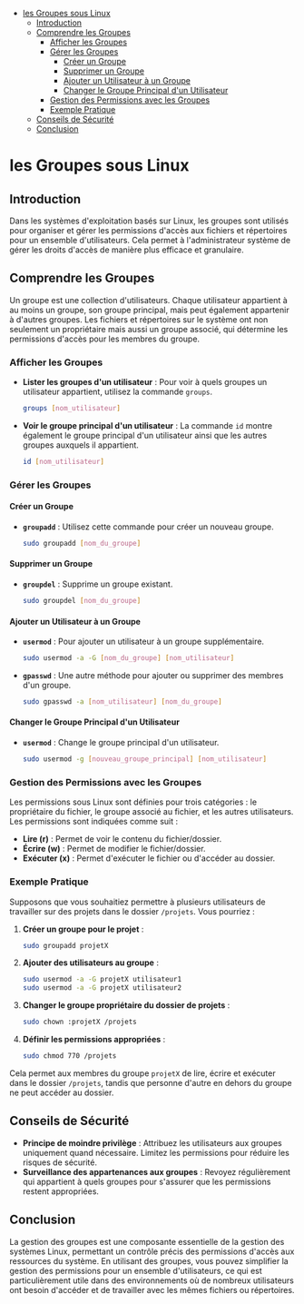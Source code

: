 - [les Groupes sous Linux](#les-groupes-sous-linux)
  - [Introduction](#introduction)
  - [Comprendre les Groupes](#comprendre-les-groupes)
    - [Afficher les Groupes](#afficher-les-groupes)
    - [Gérer les Groupes](#gérer-les-groupes)
      - [Créer un Groupe](#créer-un-groupe)
      - [Supprimer un Groupe](#supprimer-un-groupe)
      - [Ajouter un Utilisateur à un Groupe](#ajouter-un-utilisateur-à-un-groupe)
      - [Changer le Groupe Principal d'un Utilisateur](#changer-le-groupe-principal-dun-utilisateur)
    - [Gestion des Permissions avec les Groupes](#gestion-des-permissions-avec-les-groupes)
    - [Exemple Pratique](#exemple-pratique)
  - [Conseils de Sécurité](#conseils-de-sécurité)
  - [Conclusion](#conclusion)


# les Groupes sous Linux

## Introduction

Dans les systèmes d'exploitation basés sur Linux, les groupes sont utilisés pour organiser et gérer les permissions d'accès aux fichiers et répertoires pour un ensemble d'utilisateurs. Cela permet à l'administrateur système de gérer les droits d'accès de manière plus efficace et granulaire.

## Comprendre les Groupes

Un groupe est une collection d'utilisateurs. Chaque utilisateur appartient à au moins un groupe, son groupe principal, mais peut également appartenir à d'autres groupes. Les fichiers et répertoires sur le système ont non seulement un propriétaire mais aussi un groupe associé, qui détermine les permissions d'accès pour les membres du groupe.

### Afficher les Groupes

- **Lister les groupes d'un utilisateur** : Pour voir à quels groupes un utilisateur appartient, utilisez la commande `groups`.

  ```bash
  groups [nom_utilisateur]
  ```

- **Voir le groupe principal d'un utilisateur** : La commande `id` montre également le groupe principal d'un utilisateur ainsi que les autres groupes auxquels il appartient.

  ```bash
  id [nom_utilisateur]
  ```

### Gérer les Groupes

#### Créer un Groupe

- **`groupadd`** : Utilisez cette commande pour créer un nouveau groupe.

  ```bash
  sudo groupadd [nom_du_groupe]
  ```

#### Supprimer un Groupe

- **`groupdel`** : Supprime un groupe existant.

  ```bash
  sudo groupdel [nom_du_groupe]
  ```

#### Ajouter un Utilisateur à un Groupe

- **`usermod`** : Pour ajouter un utilisateur à un groupe supplémentaire.

  ```bash
  sudo usermod -a -G [nom_du_groupe] [nom_utilisateur]
  ```

- **`gpasswd`** : Une autre méthode pour ajouter ou supprimer des membres d'un groupe.

  ```bash
  sudo gpasswd -a [nom_utilisateur] [nom_du_groupe]
  ```

#### Changer le Groupe Principal d'un Utilisateur

- **`usermod`** : Change le groupe principal d'un utilisateur.

  ```bash
  sudo usermod -g [nouveau_groupe_principal] [nom_utilisateur]
  ```

### Gestion des Permissions avec les Groupes

Les permissions sous Linux sont définies pour trois catégories : le propriétaire du fichier, le groupe associé au fichier, et les autres utilisateurs. Les permissions sont indiquées comme suit :

- **Lire (r)** : Permet de voir le contenu du fichier/dossier.
- **Écrire (w)** : Permet de modifier le fichier/dossier.
- **Exécuter (x)** : Permet d'exécuter le fichier ou d'accéder au dossier.

### Exemple Pratique

Supposons que vous souhaitiez permettre à plusieurs utilisateurs de travailler sur des projets dans le dossier `/projets`. Vous pourriez :

1. **Créer un groupe pour le projet** :

   ```bash
   sudo groupadd projetX
   ```

2. **Ajouter des utilisateurs au groupe** :

   ```bash
   sudo usermod -a -G projetX utilisateur1
   sudo usermod -a -G projetX utilisateur2
   ```

3. **Changer le groupe propriétaire du dossier de projets** :

   ```bash
   sudo chown :projetX /projets
   ```

4. **Définir les permissions appropriées** :

   ```bash
   sudo chmod 770 /projets
   ```

Cela permet aux membres du groupe `projetX` de lire, écrire et exécuter dans le dossier `/projets`, tandis que personne d'autre en dehors du groupe ne peut accéder au dossier.

## Conseils de Sécurité

- **Principe de moindre privilège** : Attribuez les utilisateurs aux groupes uniquement quand nécessaire. Limitez les permissions pour réduire les risques de sécurité.
- **Surveillance des appartenances aux groupes** : Revoyez régulièrement qui appartient à quels groupes pour s'assurer que les permissions restent appropriées.

## Conclusion

La gestion des groupes est une composante essentielle de la gestion des systèmes Linux, permettant un contrôle précis des permissions d'accès aux ressources du système. En utilisant des groupes, vous pouvez simplifier la gestion des permissions pour un ensemble d'utilisateurs, ce qui est particulièrement utile dans des environnements où de nombreux utilisateurs ont besoin d'accéder et de travailler avec les mêmes fichiers ou répertoires.